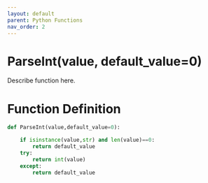 ```yaml
---
layout: default
parent: Python Functions
nav_order: 2
---
```


# ParseInt(value, default_value=0)

Describe function here.

# Function Definition

```python
def ParseInt(value,default_value=0):

	if isinstance(value,str) and len(value)==0:
		return default_value
	try:
		return int(value)
	except:
		return default_value			
```
